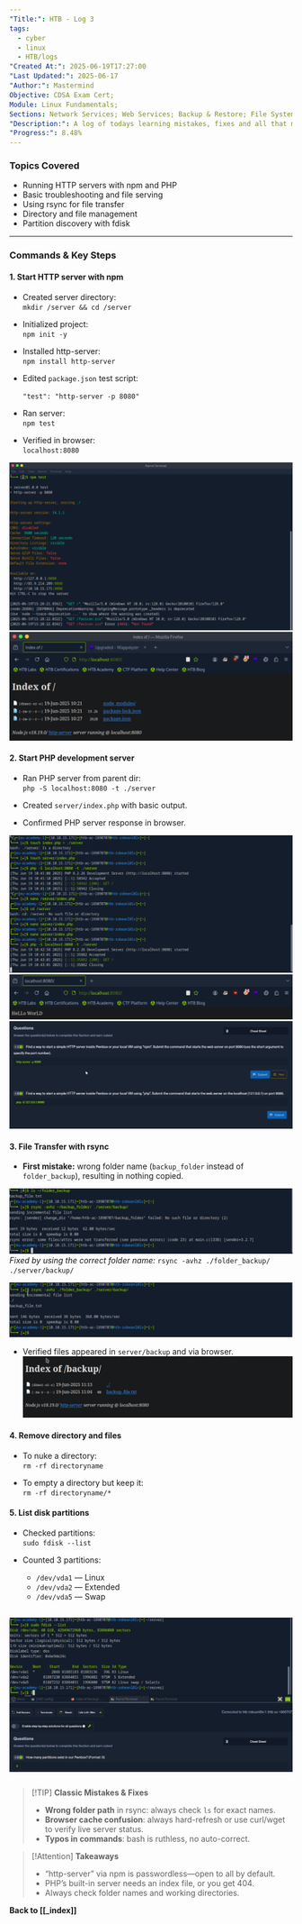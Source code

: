 ```yaml
---
"Title:": HTB - Log 3
tags:
  - cyber
  - linux
  - HTB/logs
"Created At:": 2025-06-19T17:27:00
"Last Updated:": 2025-06-17
"Author:": Mastermind
Objective: CDSA Exam Cert;
Module: Linux Fundamentals;
Sections: Network Services; Web Services; Backup & Restore; File System Management;
"Description:": A log of todays learning mistakes, fixes and all that mess.
"Progress:": 8.48%
---
```

### **Topics Covered**

- Running HTTP servers with npm and PHP
- Basic troubleshooting and file serving
- Using rsync for file transfer
- Directory and file management
- Partition discovery with fdisk

---

### **Commands & Key Steps**

#### **1. Start HTTP server with npm**

- Created server directory:  
    `mkdir /server && cd /server`
    
- Initialized project:  
    `npm init -y`
    
- Installed http-server:  
    `npm install http-server`
    
- Edited `package.json` test script:
    
    `"test": "http-server -p 8080"`
    
- Ran server:  
    `npm test`
    
- Verified in browser:  
    `localhost:8080`
    
![](../portfolio/screenshots/brave_CZ6k6aHzGr.png)
![](../portfolio/screenshots/brave_Os3StIlUoN.png)

#### **2. Start PHP development server**

- Ran PHP server from parent dir:  
    `php -S localhost:8080 -t ./server`
    
- Created `server/index.php` with basic output.
    
- Confirmed PHP server response in browser.
    
![](../portfolio/screenshots/brave_2dlNtwM7q7.png)
![](../portfolio/screenshots/brave_ffYFOaVEA1.png)
![](../portfolio/screenshots/brave_U0IvdhH2J8.png)
#### **3. File Transfer with rsync**

- **First mistake:** wrong folder name (`backup_folder` instead of `folder_backup`), resulting in nothing copied.  

![](../portfolio/screenshots/brave_151Q2N5nWG.png)
    _Fixed by using the correct folder name:_
    `rsync -avhz ./folder_backup/ ./server/backup/`

![](../portfolio/screenshots/brave_4N2FsQLkFx.png)

- Verified files appeared in `server/backup` and via browser.
![](../portfolio/screenshots/brave_GaeSYu7WYH.png)

#### **4. Remove directory and files**

- To nuke a directory:  
    `rm -rf directoryname`
    
- To empty a directory but keep it:  
    `rm -rf directoryname/*`
    

#### **5. List disk partitions**

- Checked partitions:  
    `sudo fdisk --list`
    
- Counted 3 partitions:
    - `/dev/vda1` — Linux
    - `/dev/vda2` — Extended
    - `/dev/vda5` — Swap
    
![](../portfolio/screenshots/brave_mxPtO9Tp8v.png)
---
### 

> [!TIP] **Classic Mistakes & Fixes**
> - **Wrong folder path** in rsync: always check `ls` for exact names.
> - **Browser cache confusion**: always hard-refresh or use curl/wget to verify live server status.
> - **Typos in commands**: bash is ruthless, no auto-correct.

> [!Attention] **Takeaways**
>  - “http-server” via npm is passwordless—open to all by default.
>  - PHP’s built-in server needs an index file, or you get 404.
>  - Always check folder names and working directories.  

**Back to [[_index]]**
